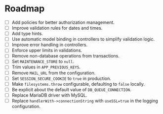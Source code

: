 # Roadmap

- [ ] Add policies for better authorization management.
- [ ] Improve validation rules for dates and times.
- [ ] Add type hints.
- [ ] Use automatic model binding in controllers to simplify validation logic.
- [ ] Improve error handling in controllers.
- [ ] Enforce upper limits in validations.
- [ ] Remove non-database operations from transactions.
- [ ] Set `MAINTENANCE_STORE` to `null`.
- [ ] Trim values in `APP_PREVIOUS_KEYS`.
- [ ] Remove `MAIL_URL` from the configuration.
- [ ] Set `SESSION_SECURE_COOKIE` to `true` in production.
- [ ] Make `filesystems.throw` configurable, defaulting to `false` locally.
- [ ] Be explicit about the default value of `DB_QUEUE_CONNECTION`.
- [ ] Replace MariaDB driver with MySQL.
- [ ] Replace `handlerWith->connectionString` with `useSSL=true` in the logging configuration.
